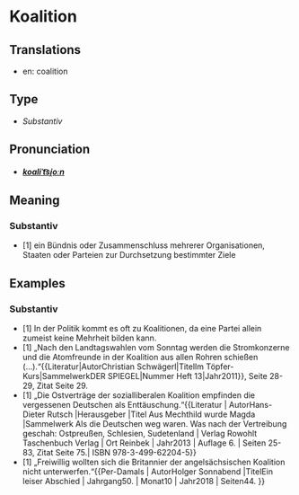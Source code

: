 # Koalition
## Translations
- en: coalition
## Type
- _Substantiv_
## Pronunciation
- **_[koaliˈt͡si̯oːn](https://commons.wikimedia.org/wiki/File:De-Koalition.ogg)_**
## Meaning
### Substantiv
- [1] ein Bündnis oder Zusammenschluss mehrerer Organisationen, Staaten oder Parteien zur Durchsetzung bestimmter Ziele
## Examples
### Substantiv
- [1] In der Politik kommt es oft zu Koalitionen, da eine Partei allein zumeist keine Mehrheit bilden kann.
- [1] „Nach den Landtagswahlen vom Sonntag werden die Stromkonzerne und die Atomfreunde in der Koalition aus allen Rohren schießen (…).“<ref>{{Literatur|AutorChristian Schwägerl|TitelIm Töpfer-Kurs|SammelwerkDER SPIEGEL|Nummer Heft 13|Jahr2011}}, Seite 28-29, Zitat Seite 29.</ref>
- [1] „Die Ostverträge der sozialliberalen Koalition empfinden die vergessenen Deutschen als Enttäuschung.“<ref>{{Literatur | AutorHans-Dieter Rutsch |Herausgeber |Titel Aus Mechthild wurde Magda |Sammelwerk Als die Deutschen weg waren. Was nach der Vertreibung geschah: Ostpreußen, Schlesien, Sudetenland | Verlag Rowohlt Taschenbuch Verlag | Ort Reinbek | Jahr2013 | Auflage 6. | Seiten 25-83, Zitat Seite 75.| ISBN 978-3-499-62204-5}}</ref>
- [1] „Freiwillig wollten sich die Britannier der angelsächsischen Koalition nicht unterwerfen.“<ref>{{Per-Damals | AutorHolger Sonnabend |TitelEin leiser Abschied | Jahrgang50. | Monat10 | Jahr2018 | Seiten44. }}</ref>
